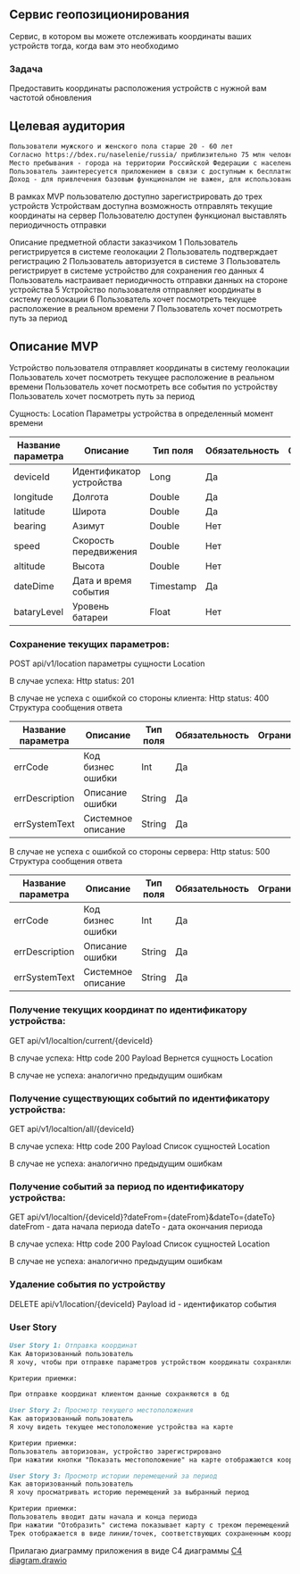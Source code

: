 ## Сервис геопозиционирования
Сервис, в котором вы можете отслеживать координаты ваших устройств тогда, когда вам это необходимо
### Задача
Предоставить координаты расположения устройств с нужной вам частотой обновления

## Целевая аудитория
```markdown
Пользователи мужского и женского пола старше 20 - 60 лет
Согласно https://bdex.ru/naselenie/russia/ приблизительно 75 млн человек
Место пребывания - города на территории Российской Федерации с населением более 1 000 000 человек
Пользователь заинтересуется приложением в связи с доступным к бесплатному использованию базовыми функциями
Доход - для привлечения базовым функционалом не важен, для использования дополнительного функционала - в среднем более 50 000 рублей
```

В рамках MVP пользователю доступно зарегистрировать до трех устройств
Устройствам доступна возможность отправлять текущие координаты на сервер
Пользователю доступен функционал выставлять периодичность отправки

Описание предметной области заказчиком
1 Пользователь регистрируется в системе геолокации
2 Пользователь подтверждает регистрацию
2 Пользователь авторизуется в системе
3 Пользователь регистрирует в системе устройство для сохранения гео данных
4 Пользователь настраивает периодичность отправки данных на стороне устройства
5 Устройство пользователя отправляет координаты в систему геолокации
6 Пользователь хочет посмотреть текущее расположение в реальном времени
7 Пользователь хочет посмотреть путь за период

## Описание MVP
Устройство пользователя отправляет координаты в систему геолокации
Пользователь хочет посмотреть текущее расположение в реальном времени
Пользователь хочет посмотреть все события по устройству
Пользователь хочет посмотреть путь за период

Сущность:
Location
Параметры устройства в определенный момент времени

| Название параметра | Описание                 | Тип поля  | Обязательность | Ограничения |
|--------------------|--------------------------|-----------|----------------|-------------|
| deviceId           | Идентификатор устройства | Long      | Да             |             |
| longitude          | Долгота                  | Double    | Да             |             |
| latitude           | Широта                   | Double    | Да             |             |
| bearing            | Азимут                   | Double    | Нет            |             |
| speed              | Cкорость передвижения    | Double    | Нет            |             |            
| altitude           | Высота                   | Double    | Нет            |             |
| dateDime           | Дата и время события     | Timestamp | Да             |             |
| bataryLevel        | Уровень батареи          | Float     | Нет            |             |

### Сохранение текущих параметров:
POST api/v1/location параметры сущности Location

В случае успеха:
Http status: 201

В случае не успеха с ошибкой со стороны клиента:
Http status: 400
Структура сообщения ответа

| Название параметра | Описание           | Тип поля | Обязательность | Ограничения |
|--------------------|--------------------|----------|----------------|-------------|
| errCode            | Код бизнес ошибки  | Int      | Да             |             |
| errDescription     | Описание ошибки    | String   | Да             |             |
| errSystemText      | Системное описание | String   | Да             |             |

В случае не успеха с ошибкой со стороны сервера:
Http status: 500
Структура сообщения ответа

| Название параметра | Описание           | Тип поля | Обязательность | Ограничения |
|--------------------|--------------------|----------|----------------|-------------|
| errCode            | Код бизнес ошибки  | Int      | Да             |             |
| errDescription     | Описание ошибки    | String   | Да             |             |
| errSystemText      | Системное описание | String   | Да             |             |

### Получение текущих координат по идентификатору устройства:
GET api/v1/localtion/current/{deviceId}

В случае успеха:
Http code 200
Payload
Вернется сущность Location

В случае не успеха: аналогично предыдущим ошибкам

### Получение существующих событий по идентификатору устройства:
GET api/v1/localtion/all/{deviceId}

В случае успеха:
Http code 200
Payload
Список сущностей Location

В случае не успеха: аналогично предыдущим ошибкам

### Получение событий за период по идентификатору устройства:
GET api/v1/localtion/{deviceId}?dateFrom={dateFrom}&dateTo={dateTo}
dateFrom - дата начала периода
dateTo - дата окончания периода

В случае успеха:
Http code 200
Payload
Список сущностей Location

В случае не успеха: аналогично предыдущим ошибкам


### Удаление события по устройству
DELETE api/v1/location/{deviceId}
Payload
id - идентификатор события


### User Story

```markdown
User Story 1: Отправка координат
Как Авторизованный пользователь
Я хочу, чтобы при отправке параметров устройством координаты сохранялись в сервисе

Критерии приемки:

При отправке координат клиентом данные сохраняются в бд
```

```markdown
User Story 2: Просмотр текущего местоположения
Как авторизованный пользователь
Я хочу видеть текущее местоположение устройства на карте

Критерии приемки:
Пользователь авторизован, устройство зарегистрировано
При нажатии кнопки "Показать местоположение" на карте отображаются координаты
```

```markdown
User Story 3: Просмотр истории перемещений за период
Как авторизованный пользователь
Я хочу просматривать историю перемещений за выбранный период

Критерии приемки:
Пользователь вводит даты начала и конца периода
При нажатии "Отобразить" система показывает карту с треком перемещений
Трек отображается в виде линии/точек, соответствующих сохраненным координатам
```

Прилагаю диаграмму приложения в виде C4 диаграммы
[C4 diagram.drawio](C4%20diagram.drawio)